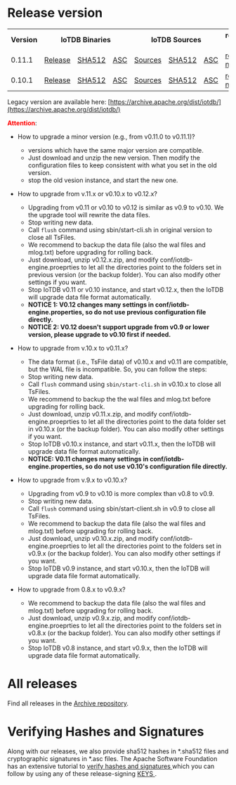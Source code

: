 <!--

    Licensed to the Apache Software Foundation (ASF) under one
    or more contributor license agreements.  See the NOTICE file
    distributed with this work for additional information
    regarding copyright ownership.  The ASF licenses this file
    to you under the Apache License, Version 2.0 (the
    "License"); you may not use this file except in compliance
    with the License.  You may obtain a copy of the License at
    
        http://www.apache.org/licenses/LICENSE-2.0
    
    Unless required by applicable law or agreed to in writing,
    software distributed under the License is distributed on an
    "AS IS" BASIS, WITHOUT WARRANTIES OR CONDITIONS OF ANY
    KIND, either express or implied.  See the License for the
    specific language governing permissions and limitations
    under the License.

-->

# Release version

<table>
	<tr>
      <th>Version</th>
	    <th colspan="3">IoTDB Binaries</th>
	    <th colspan="3">IoTDB Sources</th>
	    <th>release notes</th>  
	</tr>
	<tr>
            <td>0.11.1</td>
            <td><a href="https://www.apache.org/dyn/closer.cgi/iotdb/0.11.1/apache-iotdb-0.11.1-bin.zip">Release</a></td>
            <td><a href="https://downloads.apache.org/iotdb/0.11.1/apache-iotdb-0.11.1-bin.zip.sha512">SHA512</a></td>
            <td><a href="https://downloads.apache.org/iotdb/0.11.1/apache-iotdb-0.11.1-bin.zip.asc">ASC</a></td>
            <td><a href="https://www.apache.org/dyn/closer.cgi/iotdb/0.11.1/apache-iotdb-0.11.1-source-release.zip">Sources</a></td>
            <td><a href="https://downloads.apache.org/iotdb/0.11.1/apache-iotdb-0.11.1-source-release.zip.sha512">SHA512</a></td>
            <td><a href="https://downloads.apache.org/iotdb/0.11.1/apache-iotdb-0.11.1-source-release.zip.asc">ASC</a></td>
            <td><a href="https://raw.githubusercontent.com/apache/iotdb/release/0.11.1/RELEASE_NOTES.md">release notes</a></td>
      </tr>
	<tr>
          <td>0.10.1</td>
          <td><a href="https://www.apache.org/dyn/closer.cgi/iotdb/0.10.1-incubating/apache-iotdb-0.10.1-incubating-bin.zip">Release</a></td>
          <td><a href="https://downloads.apache.org/iotdb/0.10.1-incubating/apache-iotdb-0.10.1-incubating-bin.zip.sha512">SHA512</a></td>
          <td><a href="https://downloads.apache.org/iotdb/0.10.1-incubating/apache-iotdb-0.10.1-incubating-bin.zip.asc">ASC</a></td>
          <td><a href="https://www.apache.org/dyn/closer.cgi/iotdb/0.10.1-incubating/apache-iotdb-0.10.1-incubating-source-release.zip">Sources</a></td>
          <td><a href="https://downloads.apache.org/iotdb/0.10.1-incubating/apache-iotdb-0.10.1-incubating-source-release.zip.sha512">SHA512</a></td>
          <td><a href="https://downloads.apache.org/iotdb/0.10.1-incubating/apache-iotdb-0.10.1-incubating-source-release.zip.asc">ASC</a></td>
          <td><a href="https://raw.githubusercontent.com/apache/iotdb/release/0.10.1/RELEASE_NOTES.md">release notes</a></td>
    </tr>

</table>

Legacy version are available here: [https://archive.apache.org/dist/iotdb/](https://archive.apache.org/dist/iotdb/)


**<font color=red>Attention</font>**:

- How to upgrade a minor version (e.g., from v0.11.0 to v0.11.1)?
  * versions which have the same major version are compatible.
  * Just download and unzip the new version. Then modify the configuration files to keep consistent 
  with what you set in the old version.
  * stop the old vesion instance, and start the new one.

- How to upgrade from v.11.x or v0.10.x to v0.12.x?
  * Upgrading from v0.11 or v0.10 to v0.12 is similar as v0.9 to v0.10. We the upgrade tool will rewrite the data files.
  * Stop writing new data.
  * Call `flush` command using sbin/start-cli.sh in original version to close all TsFiles.
  * We recommend to backup the data file (also the wal files and mlog.txt) before upgrading for rolling back.
  * Just download, unzip v0.12.x.zip, and modify conf/iotdb-engine.proeprties to let all the 
  directories point to the folders set in previous version (or the backup folder). 
  You can also modify other settings if you want. 
  * Stop IoTDB v0.11 or v0.10 instance, and start v0.12.x, then the IoTDB will upgrade data file format automatically.
  * __NOTICE 1: V0.12 changes many settings in conf/iotdb-engine.properties, so do not use previous 
    configuration file directly.__
  * __NOTICE 2: V0.12 doesn't support upgrade from v0.9 or lower version, please upgrade to v0.10 first if needed.__

- How to upgrade from v.10.x to v0.11.x?
  * The data format (i.e., TsFile data) of v0.10.x and v0.11 are compatible, but the WAL file is 
  incompatible. So, you can follow the steps:
  * Stop writing new data.
  * Call `flush` command using `sbin/start-cli.sh` in v0.10.x to close all TsFiles.
  * We recommend to backup the the wal files and mlog.txt before upgrading for rolling back.
  * Just download, unzip v0.11.x.zip, and modify conf/iotdb-engine.proeprties to let all the 
    directories point to the data folder set in v0.10.x (or the backup folder). You can also modify 
    other settings if you want.
  * Stop IoTDB v0.10.x instance, and start v0.11.x, then the IoTDB will upgrade data file format 
    automatically.
  * __NOTICE: V0.11 changes many settings in conf/iotdb-engine.properties, so do not use v0.10's 
    configuration file directly.__

- How to upgrade from v.9.x to v0.10.x?
  * Upgrading from v0.9 to v0.10 is more complex than v0.8 to v0.9.
  * Stop writing new data.
  * Call `flush` command using sbin/start-client.sh in v0.9 to close all TsFiles.
  * We recommend to backup the data file (also the wal files and mlog.txt) before upgrading for rolling back.
  * Just download, unzip v0.10.x.zip, and modify conf/iotdb-engine.proeprties to let all the 
  directories point to the folders set in v0.9.x  (or the backup folder). 
  You can also modify other settings if you want. 
  * Stop IoTDB v0.9 instance, and start v0.10.x, then the IoTDB will upgrade data file format automatically.

- How to upgrade from 0.8.x to v0.9.x?
  * We recommend to backup the data file (also the wal files and mlog.txt) before upgrading for rolling back.
  * Just download, unzip v0.9.x.zip, and modify conf/iotdb-engine.proeprties to let all the 
  directories point to the folders set in v0.8.x (or the backup folder). 
  You can also modify other settings if you want. 
  * Stop IoTDB v0.8 instance, and start v0.9.x, then the IoTDB will upgrade data file format automatically.
  


       

# All releases

Find all releases in the [Archive repository](https://archive.apache.org/dist/iotdb/).



# Verifying Hashes and Signatures

Along with our releases, we also provide sha512 hashes in *.sha512 files and cryptographic signatures in *.asc files. The Apache Software Foundation has an extensive tutorial to [verify hashes and signatures ](http://www.apache.org/info/verification.html)which you can follow by using any of these release-signing [KEYS ](https://downloads.apache.org/iotdb/KEYS).
